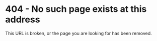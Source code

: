 # 404 - No such page exists at this address
This URL is broken, or the page you are looking for has been removed.